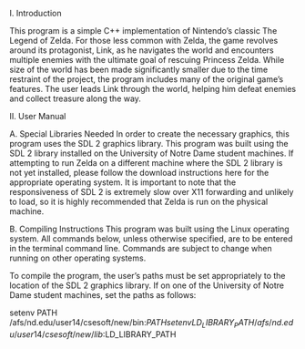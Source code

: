 I.	Introduction

This program is a simple C++ implementation of Nintendo’s classic The Legend of Zelda.  For those less 
common with Zelda, the game revolves around its protagonist, Link, as he navigates the world and 
encounters multiple enemies with the ultimate goal of rescuing Princess Zelda. While size of the world 
has been made significantly smaller due to the time restraint of the project, the program includes 
many of the original game’s features. The user leads Link through the world, helping him defeat 
enemies and collect treasure along the way.

II.	User Manual

A.	Special Libraries Needed
In order to create the necessary graphics, this program uses the SDL 2 graphics library. This program 
was built using the SDL 2 library installed on the University of Notre Dame student machines. If 
attempting to run Zelda on a different machine where the SDL 2 library is not yet installed, please 
follow the download instructions here for the appropriate operating system. It is important to note 
that the responsiveness of SDL 2 is extremely slow over X11 forwarding and unlikely to load, so it is 
highly recommended that Zelda is run on the physical machine.

B.	Compiling Instructions
This program was built using the Linux operating system. All commands below, unless otherwise 
specified, are to be entered in the terminal command line. Commands are subject to change when running 
on other operating systems. 

To compile the program, the user’s paths must be set appropriately to the location of the SDL 2 
graphics library. If on one of the University of Notre Dame student machines, set the paths as 
follows:

setenv PATH /afs/nd.edu/user14/csesoft/new/bin:$PATH
setenv LD_LIBRARY_PATH /afs/nd.edu/user14/csesoft/new/lib:$LD_LIBRARY_PATH

